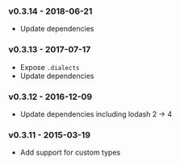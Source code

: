 ### v0.3.14 - 2018-06-21
- Update dependencies

### v0.3.13 - 2017-07-17
- Expose `.dialects`
- Update dependencies

### v0.3.12 - 2016-12-09
- Update dependencies including lodash 2 -> 4

### v0.3.11 - 2015-03-19
- Add support for custom types
